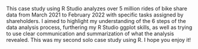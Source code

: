 This case study using R Studio analyzes over 5 million rides of bike share data from March 2021 to February 2022 with specific tasks 
assigned by shareholders. I aimed to highlight my understanding of the 6 steps of the data
analysis process, furthering my R Studio ggplot skills, as well as trying to use clear communication and summarization of what the analysis revealed. 
This was my second solo case study using R. I hope you enjoy it!
